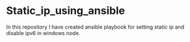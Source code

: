 # Static_ip_using_ansible
In this repository I have created ansible playbook for setting static ip and disable ipv6 in windows node.
